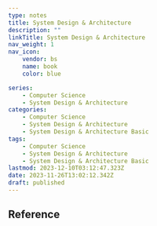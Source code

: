 ```yaml
---
type: notes
title: System Design & Architecture
description: ""
linkTitle: System Design & Architecture
nav_weight: 1
nav_icon:
    vendor: bs
    name: book
    color: blue

series:
    - Computer Science
    - System Design & Architecture
categories:
    - Computer Science
    - System Design & Architecture
    - System Design & Architecture Basic
tags:
    - Computer Science
    - System Design & Architecture
    - System Design & Architecture Basic
lastmod: 2023-12-10T03:12:47.323Z
date: 2023-11-26T13:02:12.342Z
draft: published
---
```


## Reference

